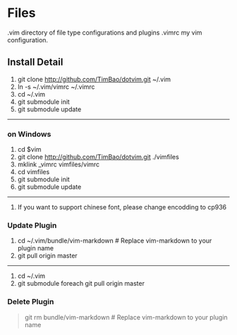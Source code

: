 # Files
.vim directory of file type configurations and plugins .vimrc my vim configuration.

## Install Detail

1. git clone http://github.com/TimBao/dotvim.git ~/.vim
1. ln -s ~/.vim/vimrc ~/.vimrc
1. cd ~/.vim
1. git submodule init
1. git submodule update

----
### on Windows

1. cd $vim
1. git clone http://github.com/TimBao/dotvim.git ./vimfiles
1. mklink \_vimrc vimfiles/vimrc
1. cd vimfiles
1. git submodule init
1. git submodule update

---
1. If you want to support chinese font, please change encodding to cp936

### Update Plugin

1. cd ~/.vim/bundle/vim-markdown  # Replace vim-markdown to your plugin name
1. git pull origin master

----

1. cd ~/.vim
1. git submodule foreach git pull origin master

### Delete Plugin

> git rm bundle/vim-markdown  # Replace vim-markdown to your plugin name
